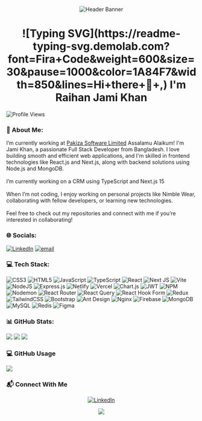 <p align="center">
  <img 
    src="https://capsule-render.vercel.app/api?type=waving&color=dc2910&height=120&section=header&animation=fadeIn"
    alt="Header Banner"
/>
</p>
<h1 align="center">![Typing SVG](https://readme-typing-svg.demolab.com?font=Fira+Code&weight=600&size=30&pause=1000&color=1A84F7&width=850&lines=Hi+there+👋+,) I'm Raihan Jami Khan</h1>

![Profile Views](https://komarev.com/ghpvc/?username=Rjk-Jami&label=Profile%20views&color=0e75b6&style=flat)

### 💫 About Me:

I’m currently working at [Pakiza Software Limited](https://pakizasoftware.com/)
Assalamu Alaikum! I'm Jami Khan, a passionate Full Stack Developer from Bangladesh. I love building smooth and efficient web applications, and I'm skilled in frontend technologies like React.js and Next.js, along with backend solutions using Node.js and MongoDB.<br><br>I’m currently working on a CRM using TypeScript and Next.js 15<br><br>When I’m not coding, I enjoy working on personal projects like Nimble Wear, collaborating with fellow developers, or learning new technologies.<br><br>Feel free to check out my repositories and connect with me if you’re interested in collaborating!

### 🌐 Socials:

[![LinkedIn](https://img.shields.io/badge/LinkedIn-%230077B5.svg?logo=linkedin&logoColor=white)](https://linkedin.com/in/raihanjamikhan) [![email](https://img.shields.io/badge/Email-D14836?logo=gmail&logoColor=white)](mailto:raihanjamikhan@gmail.com)

### 💻 Tech Stack:

![CSS3](https://img.shields.io/badge/css3-%231572B6.svg?style=for-the-badge&logo=css3&logoColor=white) ![HTML5](https://img.shields.io/badge/html5-%23E34F26.svg?style=for-the-badge&logo=html5&logoColor=white) ![JavaScript](https://img.shields.io/badge/javascript-%23323330.svg?style=for-the-badge&logo=javascript&logoColor=%23F7DF1E) ![TypeScript](https://img.shields.io/badge/typescript-%23007ACC.svg?style=for-the-badge&logo=typescript&logoColor=white) ![React](https://img.shields.io/badge/react-%2320232a.svg?style=for-the-badge&logo=react&logoColor=%2361DAFB) ![Next JS](https://img.shields.io/badge/Next-black?style=for-the-badge&logo=next.js&logoColor=white) ![Vite](https://img.shields.io/badge/vite-%23646CFF.svg?style=for-the-badge&logo=vite&logoColor=white) ![NodeJS](https://img.shields.io/badge/node.js-6DA55F?style=for-the-badge&logo=node.js&logoColor=white) ![Express.js](https://img.shields.io/badge/express.js-%23404d59.svg?style=for-the-badge&logo=express&logoColor=%2361DAFB) ![Netlify](https://img.shields.io/badge/netlify-%23000000.svg?style=for-the-badge&logo=netlify&logoColor=#00C7B7) ![Vercel](https://img.shields.io/badge/vercel-%23000000.svg?style=for-the-badge&logo=vercel&logoColor=white) ![Chart.js](https://img.shields.io/badge/chart.js-F5788D.svg?style=for-the-badge&logo=chart.js&logoColor=white) ![JWT](https://img.shields.io/badge/JWT-black?style=for-the-badge&logo=JSON%20web%20tokens) ![NPM](https://img.shields.io/badge/NPM-%23CB3837.svg?style=for-the-badge&logo=npm&logoColor=white) ![Nodemon](https://img.shields.io/badge/NODEMON-%23323330.svg?style=for-the-badge&logo=nodemon&logoColor=%BBDEAD) ![React Router](https://img.shields.io/badge/React_Router-CA4245?style=for-the-badge&logo=react-router&logoColor=white) ![React Query](https://img.shields.io/badge/-React%20Query-FF4154?style=for-the-badge&logo=react%20query&logoColor=white) ![React Hook Form](https://img.shields.io/badge/React%20Hook%20Form-%23EC5990.svg?style=for-the-badge&logo=reacthookform&logoColor=white) ![Redux](https://img.shields.io/badge/redux-%23593d88.svg?style=for-the-badge&logo=redux&logoColor=white) ![TailwindCSS](https://img.shields.io/badge/tailwindcss-%2338B2AC.svg?style=for-the-badge&logo=tailwind-css&logoColor=white) ![Bootstrap](https://img.shields.io/badge/bootstrap-%23563D7C.svg?style=for-the-badge&logo=bootstrap&logoColor=white) ![Ant Design](https://img.shields.io/badge/AntDesign-%230170FF.svg?style=for-the-badge&logo=ant-design&logoColor=white) ![Nginx](https://img.shields.io/badge/nginx-%23009639.svg?style=for-the-badge&logo=nginx&logoColor=white) ![Firebase](https://img.shields.io/badge/firebase-a08021?style=for-the-badge&logo=firebase&logoColor=ffcd34) ![MongoDB](https://img.shields.io/badge/MongoDB-%234ea94b.svg?style=for-the-badge&logo=mongodb&logoColor=white) ![MySQL](https://img.shields.io/badge/mysql-4479A1.svg?style=for-the-badge&logo=mysql&logoColor=white) ![Redis](https://img.shields.io/badge/redis-%23DD0031.svg?style=for-the-badge&logo=redis&logoColor=white) ![Figma](https://img.shields.io/badge/figma-%23F24E1E.svg?style=for-the-badge&logo=figma&logoColor=white)

### 📊 GitHub Stats:

![](http://github-profile-summary-cards.vercel.app/api/cards/repos-per-language?username=Rjk-Jami&theme=github_dark) ![](http://github-profile-summary-cards.vercel.app/api/cards/stats?username=Rjk-Jami&theme=github_dark) ![](http://github-profile-summary-cards.vercel.app/api/cards/productive-time?username=Rjk-Jami&theme=github_dark&utcOffset=8)

### 💻 GitHub Usage

![](http://github-profile-summary-cards.vercel.app/api/cards/profile-details?username=Rjk-Jami&theme=github_dark)

### 📬 Connect With Me

<p align="center"> <a href="https://www.linkedin.com/in/raihanjamikhan/" target="_blank"> <img src="https://img.shields.io/badge/LinkedIn-%230077B5.svg?&style=for-the-badge&logo=linkedin&logoColor=white" alt="LinkedIn"/> </a> <!-- Future links can be added here, like GitHub or portfolio --> </p> <p align="center"> <img src="https://capsule-render.vercel.app/api?type=waving&color=dc2910&height=120&section=footer"/> </p>
